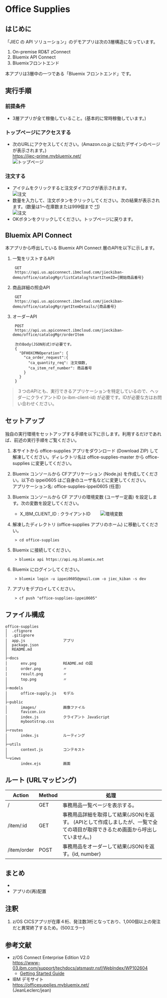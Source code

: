 # Office Supplies  

## はじめに
「JIEC の API ソリューション」のデモアプリは次の3層構造になっています。  

1. On-premise RD&T zConnect
1. Bluemix API Connect
1. Bluemixフロントエンド

本アプリは3層中の一つである「Bluemix フロントエンド」です。

## 実行手順
### 前提条件
* 3層アプリが全て稼働していること。(基本的に常時稼働しています。)

### トップページにアクセスする
* 次のURLにアクセスしてください。(Amazon.co.jp に似たデザインのページが表示されます。)  
  https://jiec-prime.mybluemix.net/  
  ![トップページ](docs/top.png)  

### 注文する
* アイテムをクリックすると注文ダイアログが表示されます。  
  ![注文](docs/order.png)  
* 数量を入力して、注文ボタンをクリックしてください。次の結果が表示されます。(数量は1〜在庫数または999個まで [^1](#annotation))  
  ![注文](docs/result.png)  
* OKボタンをクリックしてください。トップページに戻ります。   


## Bluemix API Connect
本アプリから呼出している Bluemix API Connect 層のAPIを以下に示します。

1. 一覧をリストするAPI
  
        GET  
        https://api.us.apiconnect.ibmcloud.com/jieckiban-demo/office/catalogMgr/listCatalog?startItemID={開始商品番号}

1. 商品詳細の照会API

        GET
        https://api.us.apiconnect.ibmcloud.com/jieckiban-demo/office/catalogMgr/getItemDetails/{商品番号}
  
1. オーダーAPI

        POST
        https://api.us.apiconnect.ibmcloud.com/jieckiban-demo/office/catalogMgr/orderItem
        
        次のBody(JSON形式)が必要です。
        {
          "DFH0XCMNOperation": {
            "ca_order_request":{
              "ca_quantity_req": 注文個数,
              "ca_item_ref_number": 商品番号
            }
          }
        }

> ３つのAPIとも、実行できるアプリケーションを特定しているので、ヘッダーにクライアントID (x-ibm-client-id) が必要です。IDが必要な方はお問い合わせください。

## セットアップ  
独自の実行環境をセットアップする手順を以下に示します。利用するだけであれば、前述の実行手順をご覧ください。  

1. 本サイトから office-supplies アプリをダウンロード (Download ZIP) して解凍してください。ディレクトリ名は office-supplies-master から office-supplies に変更してください。  

1. Bluemix コンソールから CFアプリケーション (Node.js) を作成してください。以下の ippei0605 はご自身のユーザ名などに変更してください。  
アプリケーション名: office-supplies-ippei0605 (任意)  

1. Bluemix コンソールから CF アプリの環境変数 (ユーザー定義) を設定します。次の変数を設定してください。
      * X_IBM_CLIENT_ID : クライアントID　　
      ![環境変数](docs/env.png)  

1. 解凍したディレクトリ (office-supplies アプリのホーム) に移動してください。

        > cd office-supplies

1. Bluemix に接続してください。

        > bluemix api https://api.ng.bluemix.net
    
1. Bluemix にログインしてください。

        > bluemix login -u ippei0605@gmail.com -o jiec_kiban -s dev

1. アプリをデプロイしてください。

        > cf push "office-supplies-ippei0605"


## ファイル構成  
    office-supplies
    │  .cfignore
    │  .gitignore
    │  app.js                 アプリ
    │  package.json
    │  README.md
    │
    ├─docs
    │      env.png            README.md の図
    │      order.png          〃
    │      result.png         〃
    │      top.png            〃
    │
    ├─models
    │      office-supply.js   モデル
    │
    ├─public
    │      images/            画像ファイル
    │      favicon.ico
    │      index.js           クライアント JavaScript
    │      mybootstrap.css
    │      
    ├─routes
    │      index.js           ルーティング
    │      
    ├─utils
    │      context.js         コンテキスト
    │      
    └─views
           index.ejs          画面


## ルート (URLマッピング)
|Action|Method|処理|
|---|-----------|-----------|
|/|GET|事務用品一覧ページを表示する。|
|/item/:id|GET|事務用品詳細を取得して結果(JSON)を返す。 (APIとして作成しましたが、一覧で全ての項目が取得できるため画面から呼出していません。)|
|/item/order|POST|事務用品をオーダーして結果(JSON)を返す。{id, number}|


## まとめ
* 
* アプリの(再)配置


## <a name="annotation">注釈
1. z/OS CICSアプリが在庫４桁、発注数3桁となっており、1,000個以上の発注だと異常終了するため。(500エラー)

## 参考文献
* z/OS Connect Enterprise Edition V2.0  
  https://www-03.ibm.com/support/techdocs/atsmastr.nsf/WebIndex/WP102604  
  - [Getting Started Guide](https://www-03.ibm.com/support/techdocs/atsmastr.nsf/5cb5ed706d254a8186256c71006d2e0a/ef7025c4a674ca4a86257f0d00725591/$FILE/WP102604%20-%20zOS%20Connect%20EE%20V2%20Getting%20Started.002.pdf/WP102604%20-%20zOS%20Connect%20EE%20V2%20Getting%20Started.pdf)
* IBM デモサイト  
  https://officesupplies.mybluemix.net/  
  (JeanLeclerc/jean)  
